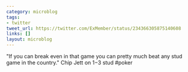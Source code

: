 ```yaml
---
category: microblog
tags:
- twitter
tweet_url: https://twitter.com/ExMember/status/234366305875140608
links: []
layout: microblog
---
```

"If you can break even in that game you can pretty much beat any stud game in the country." Chip Jett on $1-$3 stud #poker

